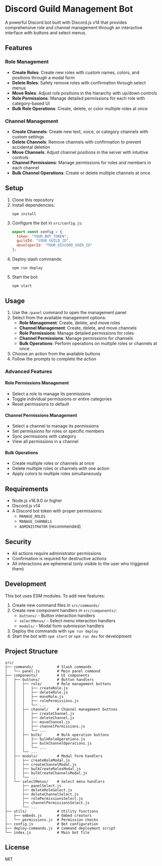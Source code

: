 # Discord Guild Management Bot

A powerful Discord bot built with Discord.js v14 that provides comprehensive role and channel management through an interactive interface with buttons and select menus.

## Features

### Role Management
- **Create Roles**: Create new roles with custom names, colors, and positions through a modal form
- **Delete Roles**: Safely remove roles with confirmation through select menus
- **Move Roles**: Adjust role positions in the hierarchy with up/down controls
- **Role Permissions**: Manage detailed permissions for each role with category-based UI
- **Bulk Role Operations**: Create, delete, or color multiple roles at once

### Channel Management
- **Create Channels**: Create new text, voice, or category channels with custom settings
- **Delete Channels**: Remove channels with confirmation to prevent accidental deletion
- **Move Channels**: Adjust channel positions in the server with intuitive controls
- **Channel Permissions**: Manage permissions for roles and members in each channel
- **Bulk Channel Operations**: Create or delete multiple channels at once

## Setup

1. Clone this repository
2. Install dependencies:
   ```
   npm install
   ```
3. Configure the bot in `src/config.js`:
   ```js
   export const config = {
     token: "YOUR_BOT_TOKEN",
     guildId: "YOUR_GUILD_ID",
     developerId: "YOUR_DISCORD_USER_ID"
   };
   ```
4. Deploy slash commands:
   ```
   npm run deploy
   ```
5. Start the bot:
   ```
   npm start
   ```

## Usage

1. Use the `/panel` command to open the management panel
2. Select from the available management options:
   - **Role Management**: Create, delete, and move roles
   - **Channel Management**: Create, delete, and move channels
   - **Role Permissions**: Manage detailed permissions for roles
   - **Channel Permissions**: Manage permissions for channels
   - **Bulk Operations**: Perform operations on multiple roles or channels at once
3. Choose an action from the available buttons
4. Follow the prompts to complete the action

### Advanced Features

#### Role Permissions Management
- Select a role to manage its permissions
- Toggle individual permissions or entire categories
- Reset permissions to default

#### Channel Permissions Management
- Select a channel to manage its permissions
- Set permissions for roles or specific members
- Sync permissions with category
- View all permissions in a channel

#### Bulk Operations
- Create multiple roles or channels at once
- Delete multiple roles or channels with one action
- Apply colors to multiple roles simultaneously

## Requirements

- Node.js v16.9.0 or higher
- Discord.js v14
- A Discord bot token with proper permissions:
  - `MANAGE_ROLES`
  - `MANAGE_CHANNELS`
  - `ADMINISTRATOR` (recommended)

## Security

- All actions require administrator permissions
- Confirmation is required for destructive actions
- All interactions are ephemeral (only visible to the user who triggered them)

## Development

This bot uses ESM modules. To add new features:

1. Create new command files in `src/commands/`
2. Create new component handlers in `src/components/`:
   - `buttons/` - Button interaction handlers
   - `selectMenus/` - Select menu interaction handlers
   - `modals/` - Modal form submission handlers
3. Deploy the commands with `npm run deploy`
4. Start the bot with `npm start` or `npm run dev` for development

## Project Structure

```
src/
├── commands/           # Slash commands
│   └── panel.js        # Main panel command
├── components/         # UI components
│   ├── buttons/        # Button handlers
│   │   ├── role/       # Role management buttons
│   │   │   ├── createRole.js
│   │   │   ├── deleteRole.js
│   │   │   ├── moveRole.js
│   │   │   ├── rolePermissions.js
│   │   │   └── ...
│   │   ├── channel/    # Channel management buttons
│   │   │   ├── createChannel.js
│   │   │   ├── deleteChannel.js
│   │   │   ├── moveChannel.js
│   │   │   ├── channelPermissions.js
│   │   │   └── ...
│   │   ├── bulk/       # Bulk operation buttons
│   │   │   ├── bulkRoleOperations.js
│   │   │   ├── bulkChannelOperations.js
│   │   │   └── ...
│   │   └── ...
│   ├── modals/         # Modal form handlers
│   │   ├── createRoleModal.js
│   │   ├── createChannelModal.js
│   │   ├── bulkCreateRolesModal.js
│   │   ├── bulkCreateChannelsModal.js
│   │   └── ...
│   └── selectMenus/    # Select menu handlers
│       ├── panelSelect.js
│       ├── deleteRoleSelect.js
│       ├── deleteChannelSelect.js
│       ├── rolePermissionsSelect.js
│       ├── channelPermissionsSelect.js
│       └── ...
├── utils/              # Utility functions
│   ├── embeds.js       # Embed creators
│   └── permissions.js  # Permission checks
├── config.js           # Bot configuration
├── deploy-commands.js  # Command deployment script
└── index.js            # Main bot file
```

## License

MIT